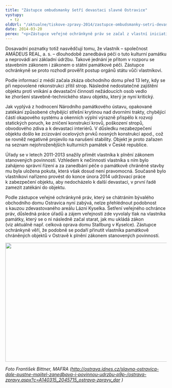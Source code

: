```yaml
---
title: "Zástupce ombudsmanky šetří devastaci slavné Ostravice"
vystupy:
  - tz
oldUrl: "/aktualne/tiskove-zpravy-2014/zastupce-ombudsmanky-setri-devastaci-slavne-ostravice"
date: 2014-03-20
perex: "<p>Zástupce veřejné ochránkyně práv se začal z vlastní iniciativy zabývat devastací památkově chráněných objektů bývalého obchodního domu Textilia – Ostravica a Moravsko-ostravské obchodní a průmyslové banky v Ostravě. </p>"
---
```


<!-- imported from the old website -->

<p>Dosavadní poznatky totiž nasvědčují tomu, že vlastník – společnost AMÁDEUS REAL, a. s. – dlouhodobě zanedbává péči o tuto kulturní památku a neprovádí ani základní údržbu. Takové jednání je přitom v rozporu se stavebním zákonem i zákonem o státní památkové péči. Zástupce ochránkyně se proto rozhodl prověřit postup orgánů státu vůči vlastníkovi.</p><p>Podle informací z médií začala zkáza obchodního domu před 13 lety, kdy se při nepovolené rekonstrukci zřítil strop. Následné nedostatečné zajištění objektu proti vnikání a devastační činnosti nežádoucích osob vedlo ke zhoršení stavebně-technického stavu objektu, který je nyní kritický. </p><p>Jak vyplývá z hodnocení Národního památkového ústavu, opakované zatékání způsobené chybějící střešní krytinou nad dvorními trakty, chybějící částí okapového systému a okenních výplní výrazně přispělo k rozvoji statických poruch, ke zničení konstrukcí krovů, poškození stropů, obvodového zdiva a k devastaci interiérů. V důsledku nezabezpečení objektu došlo ke zcizování ocelových prvků nosných konstrukcí apod., což se rovněž negativně projevilo na narušení stability. Objekt je proto zařazen na seznam nejohroženějších kulturních památek v České republice.</p><p>Úřady se v letech 2011-2013 snažily přimět vlastníka k plnění zákonem stanovených povinností. Vzhledem k nečinnosti vlastníka s ním bylo zahájeno správní řízení a za zanedbání péče o památkově chráněné stavby mu byla uložena pokuta, která však dosud není pravomocná. Současně bylo vlastníkovi nařízeno provést do konce února 2014 udržovací práce k zabezpečení objektu, aby nedocházelo k další devastaci, v první řadě zamezit zatékání do objektu.</p><p>Podle zástupce veřejné ochránkyně práv, který se chátráním bývalého obchodního domu Ostravica nyní zabývá, nelze přehlédnout podobnost s kauzou zdevastovaného areálu Lázní Kyselka. Šetření veřejného ochránce práv, důsledná práce úřadů a zájem veřejnosti zde vyvolaly tlak na vlastníka památky, který se o ni následně začal starat, jak mu ukládá zákon (viz aktuálně např. celková oprava domu Stallburg v Kyselce). Zástupce ochránkyně věří, že podobně se podaří přinutit vlastníka památkově chráněných objektů v Ostravě k plnění zákonem stanovených povinností.</p><img src="/uploads-import/uploads/RTEmagicC_ostravica.jpg.jpg" height="371" width="624" alt="" /> <p><em>Foto František Bittner, MAFRA (</em><a title="Otevření do nového okna" href="http://ostrava.idnes.cz/slavna-ostravica-dale-pustne-majitel-zanedbava-i-povinnou-udrzbu-p9p-/ostrava-zpravy.aspx?c=A140315_2045715_ostrava-zpravy_dar" target="_blank"><em>http://ostrava.idnes.cz/slavna-ostravica-dale-pustne-majitel-zanedbava-i-povinnou-udrzbu-p9p-/ostrava-zpravy.aspx?c=A140315_2045715_ostrava-zpravy_dar</em></a> <em>)</em></p>
